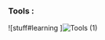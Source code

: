 
###  Tools  :

![stuff#learning ]![Tools (1)](https://user-images.githubusercontent.com/81742640/126485414-b39805fa-0fa2-4b5c-9157-2cfd77ef9e6c.png)






<!--
**wlsp/wlsp** is a ✨ _special_ ✨ repository because its `README.md` (this file) appears on your GitHub profile.

Here are some ideas to get you started:


-->
